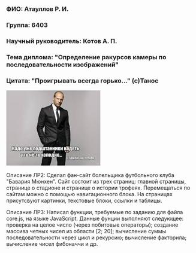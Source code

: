 ### ФИО: Атауллов Р. И.
### Группа: 6403
### Научный руководитель: Котов А. П.
### Тема диплома: "Определение ракурсов камеры по последовательности изображений"
### Цитата: "Проигрывать всегда горько..." (c)Танос
![Цитата Стэтхема](https://github.com/Rais-Ataullov/web6403-ataullov_ri/blob/main/%D0%A1%D1%82%D1%8D%D1%82%D1%85%D0%B5%D0%BC.jfif)

Описание ЛР2: Сделал фан-сайт болельщика футбольного клуба "Бавария Мюнхен". Сайт состоит из трех страниц: главной страницы, странице о стадионе и странице о истории трофеях. Перемещаться по сайтам можно с помощью навигационного блока. На страницах присутсвуют картинки, текстовые блоки, ссылки и таблицы.

Описание ЛР3: Написал функции, требуемые по заданию для файла core.js, на языке JavaScript. Данные фунции выполняют следующее: проверка на целое число (через побитовые операторы); создание массива четных чисел из области [2; 20]; вычисление суммы последовательности через цикл и рекурсию; вычисление факторила; вычисление чисел фибоначчи и др.